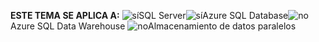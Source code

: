 <Token>**ESTE TEMA SE APLICA A:** ![sí](media/yes.png)SQL Server![sí](media/yes.png)Azure SQL Database![no](media/no.png)Azure SQL Data Warehouse ![no](media/no.png)Almacenamiento de datos paralelos </Token>

